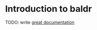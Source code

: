 # Introduction to baldr

TODO: write [great documentation](http://jacobian.org/writing/great-documentation/what-to-write/)
